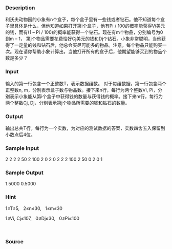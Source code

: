 
### Description
<!--[if gte mso 9]>


<![endif]-->利沃夫动物园的小象有n个盒子，每个盒子里有一些钱或者钻石。他不知道每个盒子里具体是什么，但他知道如果打开第i个盒子，他有Pi / 100的概率能获得Vi美元的钱，而有(1 – Pi / 100)的概率能获得一个钻石。现在有m个物品，分别编号为0到m – 1， 第j个物品需要花费恰好Cj美元的钱和Dj个钻石。小象非常聪明，当他获得了一定量的钱和钻石后，他总会买尽可能多的物品。注意，每个物品只能购买一次。现在请你帮助小象计算出，当他打开所有的盒子后，他期望能够买到的物品个数是多少？

### Input
输入的第一行包含一个正整数T，表示数据组数。
对于每组数据，第一行包含两个正整数n, m，分别表示盒子数与物品数。接下来n行，每行为两个整数Vi, Pi，分别表示小象能从第i个盒子中获得钱的数量与获得钱的概率。接下来m行，每行为两个整数Cj, Dj，分别表示第j个物品所需要的钱和钻石的数量。
### Output
输出总共T行。每行为一个实数，为对应的测试数据的答案，实数四舍五入保留到小数点后4位。
### Sample Input
2
2 2
2 50
2 100
2 0
2 0
2 2
2 100
2 50
0 2
0 1
### Sample Output
1.5000
0.5000
### Hint
1≤T≤5,   2≤n≤30,   1≤m≤30

1≤Vi, Cj≤107,   0≤Dj≤30,   0≤Pi≤100

 
### Source
